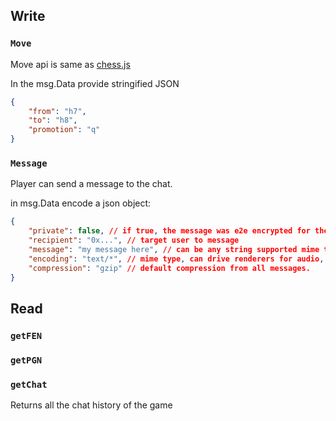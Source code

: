 ## Write

### `Move`
Move api is same as [chess.js](https://github.com/jhlywa/chess.js)

In the msg.Data provide stringified JSON

```json
{
    "from": "h7",
    "to": "h8",
    "promotion": "q"
}
```

### `Message`
Player can send a message to the chat.

in msg.Data encode a json object:
```json
{
    "private": false, // if true, the message was e2e encrypted for the other player only
    "recipient": "0x...", // target user to message
    "message": "my message here", // can be any string supported mime type
    "encoding": "text/*", // mime type, can drive renderers for audio, video, images and html embeds
    "compression": "gzip" // default compression from all messages.
}
```

## Read

### `getFEN`

### `getPGN`

### `getChat`
Returns all the chat history of the game